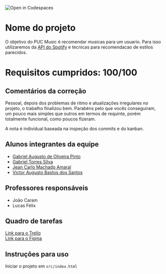 ![Open in Codespaces](https://classroom.github.com/assets/open-in-codespaces-abfff4d4e15f9e1bd8274d9a39a0befe03a0632bb0f153d0ec72ff541cedbe34.svg)

# Nome do projeto

O objetivo do PUC Music é recomendar musicas para um usuario. Para isso utilizaremos da [API do Spotify](https://developer.spotify.com/documentation/web-api/) e tecnicas para recomendacao de estilos parecidos.

# Requisitos cumpridos: 100/100
    
## Comentários da correção

Pessoal, depois dos problemas de ritmo e atualizações irregulares no projeto, o trabalho finalizou bem. Parabéns pelo que vocês conseguiram, um pouco mais simples que outros em termos de requinte, porém totalmente funcional, como poucos fizeram. 

A nota é individual baseada na inspeção dos commits e do kanban.


## Alunos integrantes da equipe

- [Gabriel Augusto de Oliveira Pinto](https://github.com/g4brieloliveira)
- [Gabriel Torres Silva](https://github.com/GabrielTorres7)
- [Jean Carlo Machado Amaral](https://github.com/jeanmachadocx)
- [Victor Augusto Bastos dos Santos]()

## Professores responsáveis

- João Caram
- Lucas Félix

## Quadro de tarefas

[Link para o Trello](https://trello.com/b/WsXvGCJa/app-front)</br>
[Link para o Figma]()

## Instruções para uso

Iniciar o projeto em `src/index.html`
